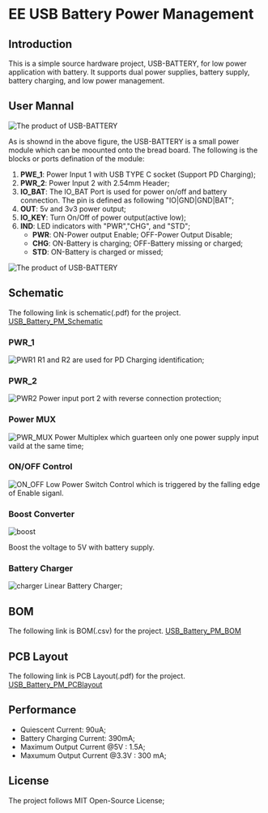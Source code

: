 # EE USB Battery Power Management

## Introduction

This is a simple source hardware project, USB-BATTERY, for low power application with battery. It supports dual power supplies, battery supply, battery charging, and low power management.

## User Mannal

![The product of USB-BATTERY](./Figure/USB_BAT.jpg)

As is shownd in the above figure, the USB-BATTERY is a small power module which can be moounted onto the bread board. The following is the blocks or ports defination of the module:

1. **PWE_1**: Power Input 1 with USB TYPE C socket (Support PD Charging);
2. **PWR_2**: Power Input 2 with 2.54mm Header;
3. **IO_BAT**: The IO_BAT Port is used for power on/off and battery connection. The pin is defined as following "IO|GND|GND|BAT";
4. **OUT**: 5v and 3v3 power output;
5. **IO_KEY**: Turn On/Off of power output(active low);
6. **IND**: LED indicators with "PWR","CHG", and "STD";
   * **PWR**: ON-Power output Enable; OFF-Power Output Disable;
   * **CHG**: ON-Battery is charging; OFF-Battery missing or charged;
   * **STD**: ON-Battery is charged or missed;

![The product of USB-BATTERY](./Figure/Function_BLK.jpg)

## Schematic

The following link is schematic(.pdf) for the project.
[USB_Battery_PM_Schematic](./SourceFile/Schematic_USB_BAT_PM_V1.pdf)

### PWR_1

![PWR1](./Figure/PWR1.png)
R1 and R2 are used for PD Charging identification;

### PWR_2

![PWR2](./Figure/PWR2.png)
Power input port 2 with reverse connection protection;

### Power MUX

![PWR_MUX](./Figure/PWR_MUX.png)
Power Multiplex which guarteen only one power supply input vaild at the same time;

### ON/OFF Control

![ON_OFF](./Figure/ON_OFF.png)
Low Power Switch Control which is triggered by the falling edge of Enable siganl.

### Boost Converter

![boost](./Figure/boost.png)

Boost the voltage to 5V with battery supply.

### Battery Charger

![charger](./Figure/battery.png)
Linear Battery Charger;


## BOM

The following link is BOM(.csv) for the project.
[USB_Battery_PM_BOM](./Sourcefile/BOM_USB_BAT_PM_V1.csv)

## PCB Layout

The following link is PCB Layout(.pdf) for the project.
[USB_Battery_PM_PCBlayout](./SourceFile/PCB_PCB_USB_BAT_PM_V1.pdf)

## Performance

* Quiescent Current: 90uA;
* Battery Charging Current: 390mA;
* Maximum Output Current @5V    : 1.5A;
* Maxumum Output Current @3.3V  : 300 mA;

## License

The project follows MIT Open-Source License;